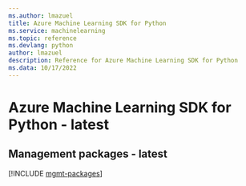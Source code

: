 ```yaml
---
ms.author: lmazuel
title: Azure Machine Learning SDK for Python
ms.service: machinelearning
ms.topic: reference
ms.devlang: python
author: lmazuel
description: Reference for Azure Machine Learning SDK for Python
ms.data: 10/17/2022
---
```

# Azure Machine Learning SDK for Python - latest

## Management packages - latest
[!INCLUDE [mgmt-packages](machine-learning-mgmt-index.md)]